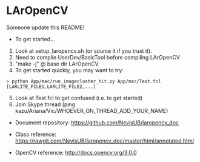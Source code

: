 # LArOpenCV

Someone update this README!

- To get started...

1. Look at setup_laropencv.sh (or source it if you trust it).
2. Need to compile UserDev/BasicTool before compiling LArOpenCV
3. "make -j" @ base dir LArOpenCV
4. To get started quickly, you may want to try:
```
> python App/mac/run_imagecluster_hit.py App/mac/Test.fcl [LARLITE_FILE1,LARLITE_FILE2,...]
```
5. Look at Test.fcl to get confused (i.e. to get started)
6. Join Skype thread (ping kazu/Ariana/Vic/WHOEVER_ON_THREAD_ADD_YOUR_NAME)


- Document repository: https://github.com/NevisUB/laropencv_doc

- Class reference: https://rawgit.com/NevisUB/laropencv_doc/master/html/annotated.html

- OpenCV reference: http://docs.opencv.org/3.0.0 
